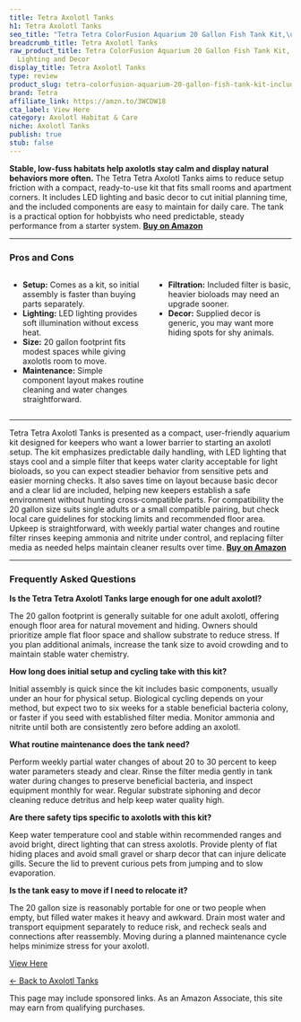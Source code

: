 ```yaml
---
title: Tetra Axolotl Tanks
h1: Tetra Axolotl Tanks
seo_title: "Tetra Tetra ColorFusion Aquarium 20 Gallon Fish Tank Kit,\u2026"
breadcrumb_title: Tetra Axolotl Tanks
raw_product_title: Tetra ColorFusion Aquarium 20 Gallon Fish Tank Kit, Includes LED
  Lighting and Decor
display_title: Tetra Axolotl Tanks
type: review
product_slug: tetra-colorfusion-aquarium-20-gallon-fish-tank-kit-includes-led-lightin-a90fa4e9
brand: Tetra
affiliate_link: https://amzn.to/3WCDW18
cta_label: View Here
category: Axolotl Habitat & Care
niche: Axolotl Tanks
publish: true
stub: false
---
```


<div id="intro" class="full-width">
  <p><strong>Stable, low-fuss habitats help axolotls stay calm and display natural behaviors more often.</strong> The Tetra Tetra Axolotl Tanks aims to reduce setup friction with a compact, ready-to-use kit that fits small rooms and apartment corners. It includes LED lighting and basic decor to cut initial planning time, and the included components are easy to maintain for daily care. The tank is a practical option for hobbyists who need predictable, steady performance from a starter system. <a href="https://amzn.to/3WCDW18" rel="nofollow sponsored noopener" target="_blank"><strong>Buy on Amazon</strong></a></p>
</div>

<hr />
<h3 id="pros-cons">Pros and Cons</h3>
<div class="pc-grid" style="display:grid;grid-template-columns:1fr 1fr;gap:16px;">
  <ul>
    <li><strong>Setup:</strong> Comes as a kit, so initial assembly is faster than buying parts separately.</li>
    <li><strong>Lighting:</strong> LED lighting provides soft illumination without excess heat.</li>
    <li><strong>Size:</strong> 20 gallon footprint fits modest spaces while giving axolotls room to move.</li>
    <li><strong>Maintenance:</strong> Simple component layout makes routine cleaning and water changes straightforward.</li>
  </ul>
  <ul>
    <li><strong>Filtration:</strong> Included filter is basic, heavier bioloads may need an upgrade sooner.</li>
    <li><strong>Decor:</strong> Supplied decor is generic, you may want more hiding spots for shy animals.</li>
  </ul>
</div>
<hr />

<div class="full-width">
  <p>Tetra Tetra Axolotl Tanks is presented as a compact, user-friendly aquarium kit designed for keepers who want a lower barrier to starting an axolotl setup. The kit emphasizes predictable daily handling, with LED lighting that stays cool and a simple filter that keeps water clarity acceptable for light bioloads, so you can expect steadier behavior from sensitive pets and easier morning checks. It also saves time on layout because basic decor and a clear lid are included, helping new keepers establish a safe environment without hunting cross-compatible parts. For compatibility the 20 gallon size suits single adults or a small compatible pairing, but check local care guidelines for stocking limits and recommended floor area. Upkeep is straightforward, with weekly partial water changes and routine filter rinses keeping ammonia and nitrite under control, and replacing filter media as needed helps maintain cleaner results over time. <a href="https://amzn.to/3WCDW18" rel="nofollow sponsored noopener" target="_blank"><strong>Buy on Amazon</strong></a></p>
</div>

<hr />
<h3 id="faqs">Frequently Asked Questions</h3>

<p><strong>Is the Tetra Tetra Axolotl Tanks large enough for one adult axolotl?</strong></p>
<p>The 20 gallon footprint is generally suitable for one adult axolotl, offering enough floor area for natural movement and hiding. Owners should prioritize ample flat floor space and shallow substrate to reduce stress. If you plan additional animals, increase the tank size to avoid crowding and to maintain stable water chemistry.</p>

<p><strong>How long does initial setup and cycling take with this kit?</strong></p>
<p>Initial assembly is quick since the kit includes basic components, usually under an hour for physical setup. Biological cycling depends on your method, but expect two to six weeks for a stable beneficial bacteria colony, or faster if you seed with established filter media. Monitor ammonia and nitrite until both are consistently zero before adding an axolotl.</p>

<p><strong>What routine maintenance does the tank need?</strong></p>
<p>Perform weekly partial water changes of about 20 to 30 percent to keep water parameters steady and clear. Rinse the filter media gently in tank water during changes to preserve beneficial bacteria, and inspect equipment monthly for wear. Regular substrate siphoning and decor cleaning reduce detritus and help keep water quality high.</p>

<p><strong>Are there safety tips specific to axolotls with this kit?</strong></p>
<p>Keep water temperature cool and stable within recommended ranges and avoid bright, direct lighting that can stress axolotls. Provide plenty of flat hiding places and avoid small gravel or sharp decor that can injure delicate gills. Secure the lid to prevent curious pets from jumping and to slow evaporation.</p>

<p><strong>Is the tank easy to move if I need to relocate it?</strong></p>
<p>The 20 gallon size is reasonably portable for one or two people when empty, but filled water makes it heavy and awkward. Drain most water and transport equipment separately to reduce risk, and recheck seals and connections after reassembly. Moving during a planned maintenance cycle helps minimize stress for your axolotl.</p>
<p><a class="btn" href="https://amzn.to/3WCDW18" target="_blank" rel="nofollow sponsored noopener">View Here</a></p>
<p><a href="/roundups/axolotl-habitat-care/axolotl-tanks/">← Back to Axolotl Tanks</a></p>
<aside class="disclosure">This page may include sponsored links. As an Amazon Associate, this site may earn from qualifying purchases.</aside>
